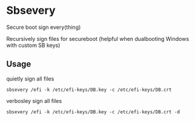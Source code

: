 # Sbsevery

Secure boot sign every(thing)

Recursively sign files for secureboot (helpful when dualbooting Windows with custom SB keys)

## Usage

quietly sign all files
```
sbsevery /efi -k /etc/efi-keys/DB.key -c /etc/efi-keys/DB.crt
```

verbosley sign all files
```
sbsevery /efi -k /etc/efi-keys/DB.key -c /etc/efi-keys/DB.crt -d
```
